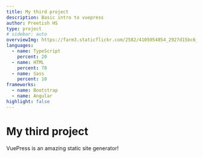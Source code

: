 ```yaml
---
title: My third project
description: Basic intro to vuepress
author: Preetish HS
type: project
# sidebar: auto
overviewImg: https://farm3.staticflickr.com/2582/4105054854_2927d15bc6_b.jpg
languages:
  - name: TypeScript
    percent: 20
  - name: HTML
    percent: 70
  - name: Sass
    percent: 10
frameworks:
  - name: Bootstrap
  - name: Angular
highlight: false
---
```


# My third project

VuePress is an amazing static site generator!
